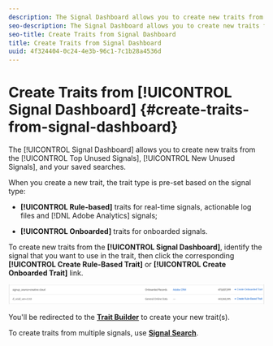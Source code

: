 ```yaml
---
description: The Signal Dashboard allows you to create new traits from the Top Unused Signals , New Unused Signals, and your saved searches.
seo-description: The Signal Dashboard allows you to create new traits from the Top Unused Signals , New Unused Signals, and your saved searches.
seo-title: Create Traits from Signal Dashboard
title: Create Traits from Signal Dashboard
uuid: 4f324404-0c24-4e3b-96c1-7c1b28a4536d
---
```


# Create Traits from [!UICONTROL Signal Dashboard] {#create-traits-from-signal-dashboard}

The [!UICONTROL Signal Dashboard] allows you to create new traits from the [!UICONTROL Top Unused Signals], [!UICONTROL New Unused Signals], and your saved searches.

When you create a new trait, the trait type is pre-set based on the signal type:

* **[!UICONTROL Rule-based]** traits for real-time signals, actionable log files and [!DNL Adobe Analytics] signals;

* **[!UICONTROL Onboarded]** traits for onboarded signals.

To create new traits from the **[!UICONTROL Signal Dashboard]**, identify the signal that you want to use in the trait, then click the corresponding **[!UICONTROL Create Rule-Based Trait]** or **[!UICONTROL Create Onboarded Trait]** link.

![](assets/signals-create-trait.png)

You'll be redirected to the **[Trait Builder](../../../features/traits/about-trait-builder.md#concept_13D6537EE5D0459F870C58822AD5400A)** to create your new trait(s).

To create traits from multiple signals, use **[Signal Search](../../../features/data-explorer/data-explorer-create-trait/data-explorer-create-search.md#concept_D7D8B9F4A7844324952DD893DD9D851F)**.
